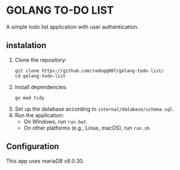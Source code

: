 # GOLANG TO-DO LIST

A simple todo list application with user authentication.

## instalation

1. Clone the repository:
   ```
   git clone https://github.com/radeqq007/golang-todo-list/
   cd golang-todo-list
   ```
2. Install dependencies:
   ```
   go mod tidy
   ```
4. Set up the database according to `internal/database/schema.sql`.
5. Run the application:
   - On Windows, run `run.bat`
   - On other platforms (e.g., Linux, macOS), run `run.sh`

## Configuration

This app uses mariaDB v8.0.30.
